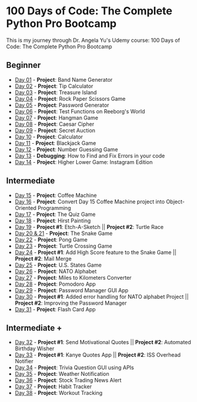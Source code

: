 # 100 Days of Code: The Complete Python Pro Bootcamp

This is my journey through Dr. Angela Yu's Udemy course: 100 Days of Code: The Complete Python Pro Bootcamp 

## Beginner

- [Day 01](https://github.com/cristobalgrau/100-days-of-python/tree/main/Beginner/Day-01) - **Project**: Band Name Generator
- [Day 02](https://github.com/cristobalgrau/100-days-of-python/tree/main/Beginner/Day-02) - **Project**: Tip Calculator
- [Day 03](https://github.com/cristobalgrau/100-days-of-python/tree/main/Beginner/Day-03) - **Project**: Treasure Island
- [Day 04](https://github.com/cristobalgrau/100-days-of-python/tree/main/Beginner/Day-04) - **Project**: Rock Paper Scissors Game
- [Day 05](https://github.com/cristobalgrau/100-days-of-python/tree/main/Beginner/Day-05) - **Project**: Password Generator
- [Day 06](https://github.com/cristobalgrau/100-days-of-python/tree/main/Beginner/Day-06) - **Project**: Test Functions on Reeborg's World
- [Day 07](https://github.com/cristobalgrau/100-days-of-python/tree/main/Beginner/Day-07) - **Project**: Hangman Game
- [Day 08](https://github.com/cristobalgrau/100-days-of-python/tree/main/Beginner/Day-08) - **Project**: Caesar Cipher
- [Day 09](https://github.com/cristobalgrau/100-days-of-python/tree/main/Beginner/Day-09) - **Project**: Secret Auction
- [Day 10](https://github.com/cristobalgrau/100-days-of-python/tree/main/Beginner/Day-10) - **Project**: Calculator
- [Day 11](https://github.com/cristobalgrau/100-days-of-python/tree/main/Beginner/Day-11) - **Project**: Blackjack Game
- [Day 12](https://github.com/cristobalgrau/100-days-of-python/tree/main/Beginner/Day-12) - **Project**: Number Guessing Game
- [Day 13](https://github.com/cristobalgrau/100-days-of-python/tree/main/Beginner/Day-13) - **Debugging**: How to Find and Fix Errors in your code 
- [Day 14](https://github.com/cristobalgrau/100-days-of-python/tree/main/Beginner/Day-14) - **Project**: Higher Lower Game: Instagram Edition

## Intermediate

- [Day 15](https://github.com/cristobalgrau/100-days-of-python/tree/main/Intermediate/Day-15) - **Project**: Coffee Machine
- [Day 16](https://github.com/cristobalgrau/100-days-of-python/tree/main/Intermediate/Day-16) - **Project**: Convert Day 15 Coffee Machine project into Object-Oriented Programming
- [Day 17](https://github.com/cristobalgrau/100-days-of-python/tree/main/Intermediate/Day-17) - **Project**: The Quiz Game
- [Day 18](https://github.com/cristobalgrau/100-days-of-python/tree/main/Intermediate/Day-18) - **Project**: Hirst Painting
- [Day 19](https://github.com/cristobalgrau/100-days-of-python/tree/main/Intermediate/Day-19) - **Project #1**: Etch-A-Sketch  ||  **Project #2**: Turtle Race
- [Day 20 & 21](https://github.com/cristobalgrau/100-days-of-python/tree/main/Intermediate/Day-20-21) - **Project**: The Snake Game
- [Day 22](https://github.com/cristobalgrau/100-days-of-python/tree/main/Intermediate/Day-22) - **Project**: Pong Game
- [Day 23](https://github.com/cristobalgrau/100-days-of-python/tree/main/Intermediate/Day-23) - **Project**: Turtle Crossing Game
- [Day 24](https://github.com/cristobalgrau/100-days-of-python/tree/main/Intermediate/Day-24) - **Project #1**: Add High Score feature to the Snake Game  ||  **Project #2**: Mail Merge
- [Day 25](https://github.com/cristobalgrau/100-days-of-python/tree/main/Intermediate/Day-25) - **Project**: U.S. States Game
- [Day 26](https://github.com/cristobalgrau/100-days-of-python/tree/main/Intermediate/Day-26) - **Project**: NATO Alphabet
- [Day 27](https://github.com/cristobalgrau/100-days-of-python/tree/main/Intermediate/Day-27) - **Project**: Miles to Kilometers Converter
- [Day 28](https://github.com/cristobalgrau/100-days-of-python/tree/main/Intermediate/Day-28) - **Project**: Pomodoro App
- [Day 29](https://github.com/cristobalgrau/100-days-of-python/tree/main/Intermediate/Day-29) - **Project**: Password Manager GUI App
- [Day 30](https://github.com/cristobalgrau/100-days-of-python/tree/main/Intermediate/Day-30) - **Project #1**: Added error handling for NATO alphabet Project  ||  **Project #2**: Improving the Password Manager
- [Day 31](https://github.com/cristobalgrau/100-days-of-python/tree/main/Intermediate/Day-31) - **Project**: Flash Card App

## Intermediate +

- [Day 32](https://github.com/cristobalgrau/100-days-of-python/tree/main/Intermediate%2B/day-32) - **Project #1**: Send Motivational Quotes  ||  **Project #2**: Automated Birthday Wisher
- [Day 33](https://github.com/cristobalgrau/100-days-of-python/tree/main/Intermediate%2B/day-33) - **Project #1**: Kanye Quotes App  ||  **Project #2**: ISS Overhead Notifier
- [Day 34](https://github.com/cristobalgrau/100-days-of-python/tree/main/Intermediate%2B/day-34) - **Project**: Trivia Question GUI using APIs
- [Day 35](https://github.com/cristobalgrau/100-days-of-python/tree/main/Intermediate%2B/day-35) - **Project**: Weather Notification
- [Day 36](https://github.com/cristobalgrau/100-days-of-python/tree/main/Intermediate%2B/day-36) - **Project**: Stock Trading News Alert
- [Day 37](https://github.com/cristobalgrau/100-days-of-python/tree/main/Intermediate%2B/day-37) - **Project**: Habit Tracker
- [Day 38](https://github.com/cristobalgrau/100-days-of-python/tree/main/Intermediate%2B/day-38) - **Project**: Workout Tracking


